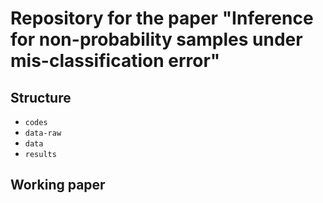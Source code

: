 # Repository for the paper "Inference for non-probability samples under mis-classification error"

## Structure

+ `codes`
+ `data-raw`
+ `data`
+ `results`

## Working paper

